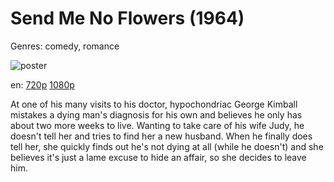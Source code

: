 # Send Me No Flowers (1964)

Genres: comedy, romance

![poster](http://image.tmdb.org/t/p/w500/5LeFodSnhqExirYxiiOMkgArJtZ.jpg)

en:
  [720p](magnet:?xt=urn:btih:D57F79A07AD4B6FEAAA7CB6C26791DC08A81E844&tr=udp://glotorrents.pw:6969/announce&tr=udp://tracker.opentrackr.org:1337/announce&tr=udp://torrent.gresille.org:80/announce&tr=udp://tracker.openbittorrent.com:80&tr=udp://tracker.coppersurfer.tk:6969&tr=udp://tracker.leechers-paradise.org:6969&tr=udp://p4p.arenabg.ch:1337&tr=udp://tracker.internetwarriors.net:1337)
  [1080p](magnet:?xt=urn:btih:EF713927BAC93C047FE8C8942A02EB8844DB6178&tr=udp://glotorrents.pw:6969/announce&tr=udp://tracker.opentrackr.org:1337/announce&tr=udp://torrent.gresille.org:80/announce&tr=udp://tracker.openbittorrent.com:80&tr=udp://tracker.coppersurfer.tk:6969&tr=udp://tracker.leechers-paradise.org:6969&tr=udp://p4p.arenabg.ch:1337&tr=udp://tracker.internetwarriors.net:1337)
  


At one of his many visits to his doctor, hypochondriac George Kimball mistakes a dying man's diagnosis for his own and believes he only has about two more weeks to live. Wanting to take care of his wife Judy, he doesn't tell her and tries to find her a new husband. When he finally does tell her, she quickly finds out he's not dying at all (while he doesn't) and she believes it's just a lame excuse to hide an affair, so she decides to leave him.
